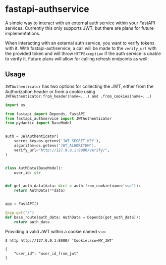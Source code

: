 # fastapi-authservice
A simple way to interact with an external auth service within your FastAPI services. Currently
this only supports JWT, but there are plans for future implementations.

When interacting with an external auth service, you want to verify tokens with it. With
fastapi-authservice, a call will be made to the `verify_url` with the provided token
and will throw `HTTPException` if the auth service is unable to verify it. Future plans will
allow for calling refresh endpoints as well.


## Usage
`JWTAuthenticator` has two options for collecting the JWT, either from the Authorization header
or from a cookie using `JWTAuthenticator.from_header(name=...) and .from_cookies(name=...)`
```python
import os

from fastapi import Depends, FastAPI
from fastapi_authservice import JWTAuthenticator
from pydantic import BaseModel


auth = JWTAuthenticator(
    secret_key=os.getenv('JWT_SECRET_KEY'),
    algorithm=os.getenv('JWT_ALGORITHM'),
    verify_url="http://127.0.0.1:8000/verify/",
)


class AuthData(BaseModel):
    user_id: str


def get_auth_data(data: dict = auth.from_cookie(name='sso')):
    return AuthData(**data)


app = FastAPI()

@app.get("/")
def base_route(auth_data: AuthData = Depends(get_auth_data)):
    return auth_data
```

Providing a valid JWT within a cookie named `sso`:

```shell script
$ http http://127.0.0.1:8000/ 'Cookie:sso=MY_JWT'

{
    "user_id": "user_id_from_jwt"
}
```
